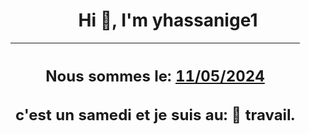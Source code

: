 <h1 align='center'>Hi 👋, I'm yhassanige1</h1>
<div align='center'>

|<h2 align='center'>Nous sommes le: <u>11/05/2024</u></h2><h2 align='center'>c'est un samedi et je suis au: 🏢 travail.</h2>|
|---
</div>